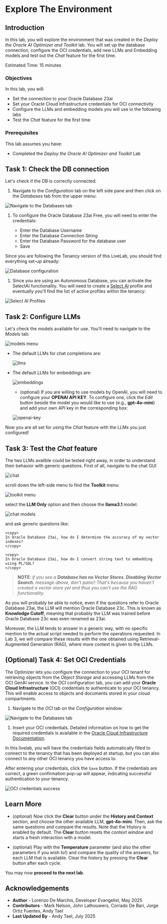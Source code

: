 # Explore The Environment

## Introduction

In this lab, you will explore the environment that was created in the *Deploy the Oracle AI Optimizer and Toolkit* lab. You will set up the database connection, configure the OCI credentials, add new LLMs and Embedding models and test out the *Chat* feature for the first time.

Estimated Time: 15 minutes

### Objectives

In this lab, you will:

* Set the connection to your Oracle Database 23ai
* Set your Oracle Cloud Infrastructure credentials for OCI connectivity
* Configure the LLMs and embedding models you will use in the following labs
* Test the *Chat* feature for the first time

### Prerequisites

This lab assumes you have:

* Completed the *Deploy the Oracle AI Optimizer and Toolkit* Lab

## Task 1: Check the DB connection

Let's check if the DB is correctly connected.

1. Navigate to the *Configuration* tab on the left side pane and then click on the *Databases* tab from the upper menu:

  ![Navigate to the Databases tab](images/database-navigation.png)

1. To configure the Oracle Database 23ai Free, you will need to enter the credentials:

    * Enter the Database Username
    * Enter the Database Connection String
    * Enter the Database Password for the database user
    * Save

  Since you are following the Tenancy version of this LiveLab, you should find everything set-up already:
  
  ![Database configuration](images/database-config.png)

1. Since you are using an Autonomous Database, you can activate the SelectAI functionality. You will need to create a [Select AI](https://www.oracle.com/it/autonomous-database/select-ai/) profile and eventually you'll find the list of active profiles within the tenancy:

  ![Select AI Profiles](images/selectai-profiles.png)

## Task 2: Configure LLMs

Let's check the models available for use. You'll need to navigate to the *Models* tab:

  ![models menu](images/models.png)

* The default LLMs for chat completions are:

  ![llms](images/llms.png)

* The default LLMs for embeddings are:

  ![embeddings](images/emb.png)

  * (optional) If you are willing to use models by OpenAI, you will need to configure your **OPENAI API KEY**. To configure one, click the *Edit* button beside the model you would like to use (e.g., **gpt-4o-mini**) and add your own API key in the corresponding box:

  ![openai-key](images/openai-api.png)

Now you are all set for using the *Chat* feature with the LLMs you just configured!

## Task 3: Test the *Chat* feature

The two LLMs availble could be tested right away, in order to understand their behavior with generic questions. First of all, navigate to the chat GUI

![chat](images/chat.png)

scroll down the left-side menu to find the **Toolkit** menu:

![toolkit menu](images/toolkit-menu.png)

select the **LLM Only** option and then choose the **llama3.1** model:

![chat models](images/chatmodel.png)

and ask generic questions like:

```text
<copy>
In Oracle Database 23ai, how do I determine the accuracy of my vector indexes?
</copy>
```

```text
<copy>
In Oracle Database 23ai, how do I convert string text to embedding using PL/SQL?
</copy>
```

> **NOTE**: *if you see a **Database has no Vector Stores. Disabling Vector Search.** message above, don't panic! That's because you haven't created a vector store yet and thus you can't use the RAG functionality*.

As you will probably be able to notice, even if the questions refer to Oracle Database 23ai, the LLM will mention Oracle Database 23c. This is known as **Knowledge Cutoff**, meaning that probably the LLM was trained before Oracle Database 23c was even renamed as 23ai.

Moreover, the LLM tends to answer in a generic way, with no specific mention to the actual script needed to perform the operations requested. In Lab 3, we will compare these results with the one obtained using Retrieval-Augmented Generation (RAG), where more context is given to the LLMs.

## (Optional) Task 4: Set OCI Credentials

The Optimizer lets you configure the connection to your OCI tenant for retrieving objects from the *Object Storage* and accessing LLMs from the OCI GenAI service. In the *OCI* configuration tab, you can add your **Oracle Cloud Infrastructure** (OCI) credentials to authenticate to your OCI tenancy. This will enable access to objects and documents stored in your cloud compartments.

1. Navigate to the *OCI* tab on the *Configuration* window:

  ![Navigate to the Databases tab](images/oci-navigation.png)

1. Insert your OCI credentials. Detailed information on how to get the required credentials is available in the [Oracle Cloud Infrastructure Documentation](https://docs.oracle.com/en-us/iaas/Content/API/Concepts/apisigningkey.htm#Required_Keys_and_OCIDs).

In this livelab, you will have the credentials fields automatically filled to connect to the tenancy that has been deployed at startup, but you can also connect to any other OCI tenancy you have access to.

After entering your credentials, click the `Save` button. If the credentials are correct, a green confirmation pop-up will appear, indicating successful authentication to your tenancy.

![OCI credentials success](images/oci-credentials-success.png)

## Learn More

* (optional) Now click the **Clear** button under the **History and Context** section, and choose the other available LLM, **gpt-4o-mini**. Then, ask the same questions and compare the results. Note that the History is enabled by default. The **Clear** button resets the *context window* and starts a fresh interaction with a model.

* (optional) Play with the **Temperature** parameter (and also the other parameters if you wish to!) and compare the quality of the answers, for each LLM that is available. Clear the history by pressing the **Clear** button after each cycle.

You may now **proceed to the next lab**.

## Acknowledgements

* **Author** - Lorenzo De Marchis, Developer Evangelist, May 2025
* **Contributors** - Mark Nelson, John Lathouwers, Corrado De Bari, Jorge Ortiz Fuentes, Andy Tael
* **Last Updated By** - Andy Tael, July 2025
